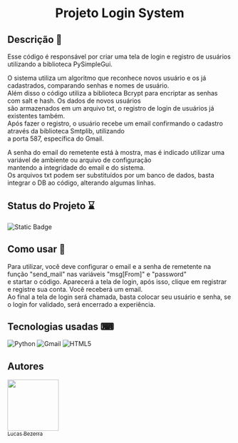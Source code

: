 <h1 align="center">Projeto Login System</h1>

<h2>Descrição 📃</h2>
<p>Esse código é responsável por criar uma tela de login e registro de usuários utilizando a biblioteca PySimpleGui.</p>

<p>O sistema utiliza um algoritmo que reconhece novos usuário e os já cadastrados, comparando senhas e nomes de usuário.<br>
  Além disso o código utiliza a biblioteca Bcrypt para encriptar as senhas com salt e hash. Os dados de novos usuários<br>
  são armazenados em um arquivo txt, o registro de login de usuários já existentes também.<br>
  Após fazer o registro, o usuário recebe um email confirmando o cadastro através da biblioteca Smtplib, utilizando<br>
  a porta 587, específica do Gmail.</p>

<p>A senha do email do remetente está à mostra, mas é indicado utilizar uma variável de ambiente ou arquivo de configuração<br>
  mantendo a integridade do email e do sistema.<br>
  Os arquivos txt podem ser substituídos por um banco de dados, basta integrar o DB ao código, alterando algumas linhas.</p>

<h2>Status do Projeto ⌛</h2>
   
 ![Static Badge](https://img.shields.io/badge/status-finished-green)

<h2>Como usar 👣</h2>
<p>Para utilizar, você deve configurar o email e a senha de remetente na função "send_mail" nas variáveis "msg[From]" e "password"<br>
  e startar o código. Aparecerá a tela de login, após isso, clique em registrar e registre sua conta. Você receberá um email.<br>
  Ao final a tela de login será chamada, basta colocar seu usuário e senha, se o login for validado, será encerrado a experiência.</p>
  
<h2>Tecnologias usadas ⌨</h2>
  
 ![Python](https://img.shields.io/badge/python-3670A0?style=for-the-badge&logo=python&logoColor=ffdd54) ![Gmail](https://img.shields.io/badge/Gmail-D14836?style=for-the-badge&logo=gmail&logoColor=white) ![HTML5](https://img.shields.io/badge/html5-%23E34F26.svg?style=for-the-badge&logo=html5&logoColor=white)

<h2>Autores</h2>

[<img loading="lazy" src="https://avatars.githubusercontent.com/u/128868356?s=400&u=e46a4a066ab7c8789bb2ba1d68758a5471565aec&v=4" width=115><br><sub>Lucas Bezerra</sub>](https://github.com/lucaslfb)


  
